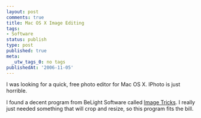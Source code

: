 ```yaml
---
layout: post
comments: true
title: Mac OS X Image Editing
tags:
- Software
status: publish
type: post
published: true
meta:
  _utw_tags_0: no tags
publishedAt: '2006-11-05'
---
```


I was looking for a quick, free photo editor for Mac OS X. IPhoto is just horrible.

I found a decent program from BeLight Software called <a title="Image Tricks" href="http://www.belightsoft.com/products/imagetricks/overview.php">Image Tricks</a>. I really just needed something that will crop and resize, so this program fits the bill.
